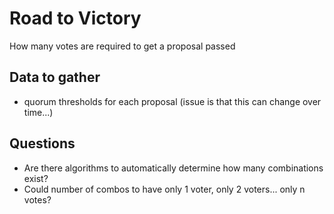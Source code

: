 # Road to Victory

How many votes are required to get a proposal passed

## Data to gather
- quorum thresholds for each proposal (issue is that this can change over time...)

## Questions
- Are there algorithms to automatically determine how many combinations exist?
- Could number of combos to have only 1 voter, only 2 voters... only n votes?